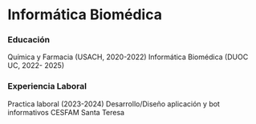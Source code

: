 # Informática Biomédica

### Educación
Química y Farmacia (USACH, 2020-2022)
Informática Biomédica (DUOC UC, 2022- 2025)

### Experiencia Laboral
Practica laboral (2023-2024) Desarrollo/Diseño aplicación y bot informativos CESFAM Santa Teresa
